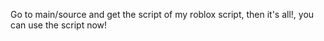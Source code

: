 Go to main/source and get the script of my roblox script, then it's all!, you can use the script now!